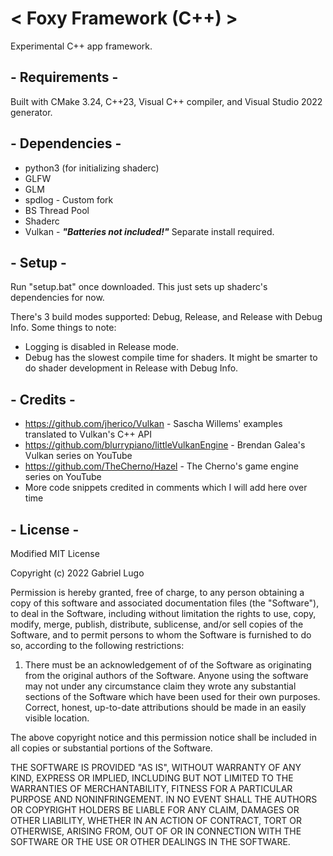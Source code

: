 # < Foxy Framework (C++) >
 Experimental C++ app framework.

## - Requirements -
 Built with CMake 3.24, C++23, Visual C++ compiler, and Visual Studio 2022 generator.
 
## - Dependencies -
 - python3 (for initializing shaderc)
 - GLFW
 - GLM
 - spdlog - Custom fork
 - BS Thread Pool
 - Shaderc
 - Vulkan - ***"Batteries not included!"*** Separate install required.

## - Setup -

 Run "setup.bat" once downloaded. This just sets up shaderc's dependencies for now.

 There's 3 build modes supported: Debug, Release, and Release with Debug Info. Some things 
 to note: 
 - Logging is disabled in Release mode.
 - Debug has the slowest compile time for shaders. It might be smarter to do shader development 
 in Release with Debug Info.

## - Credits -
 - https://github.com/jherico/Vulkan - Sascha Willems' examples translated to Vulkan's C++ API
 - https://github.com/blurrypiano/littleVulkanEngine - Brendan Galea's Vulkan series on YouTube
 - https://github.com/TheCherno/Hazel - The Cherno's game engine series on YouTube
 - More code snippets credited in comments which I will add here over time

## - License -

Modified MIT License

Copyright (c) 2022 Gabriel Lugo

Permission is hereby granted, free of charge, to any person obtaining a copy
of this software and associated documentation files (the "Software"), to deal
in the Software, including without limitation the rights
to use, copy, modify, merge, publish, distribute, sublicense, and/or sell
copies of the Software, and to permit persons to whom the Software is
furnished to do so, according to the following restrictions:

1. There must be an acknowledgement of of the Software as originating from the 
   original authors of the Software. Anyone using the software may not under any 
   circumstance claim they wrote any substantial sections of the Software which 
   have been used for their own purposes. Correct, honest, up-to-date attributions 
   should be made in an easily visible location.

The above copyright notice and this permission notice shall be included in all
copies or substantial portions of the Software.

THE SOFTWARE IS PROVIDED "AS IS", WITHOUT WARRANTY OF ANY KIND, EXPRESS OR
IMPLIED, INCLUDING BUT NOT LIMITED TO THE WARRANTIES OF MERCHANTABILITY,
FITNESS FOR A PARTICULAR PURPOSE AND NONINFRINGEMENT. IN NO EVENT SHALL THE
AUTHORS OR COPYRIGHT HOLDERS BE LIABLE FOR ANY CLAIM, DAMAGES OR OTHER
LIABILITY, WHETHER IN AN ACTION OF CONTRACT, TORT OR OTHERWISE, ARISING FROM,
OUT OF OR IN CONNECTION WITH THE SOFTWARE OR THE USE OR OTHER DEALINGS IN THE
SOFTWARE.
